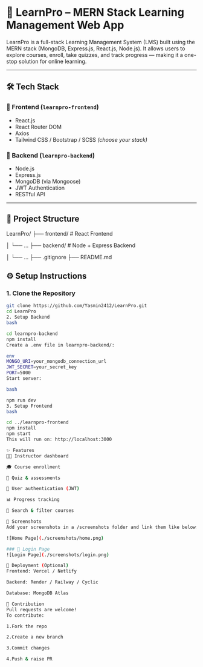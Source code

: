 # 📘 LearnPro – MERN Stack Learning Management Web App

LearnPro is a full-stack Learning Management System (LMS) built using the MERN stack (MongoDB, Express.js, React.js, Node.js). It allows users to explore courses, enroll, take quizzes, and track progress — making it a one-stop solution for online learning.

---


## 🛠️ Tech Stack

### 🧩 Frontend (`learnpro-frontend`)
- React.js
- React Router DOM
- Axios
- Tailwind CSS / Bootstrap / SCSS *(choose your stack)*

### 🧩 Backend (`learnpro-backend`)
- Node.js
- Express.js
- MongoDB (via Mongoose)
- JWT Authentication
- RESTful API

---

## 📁 Project Structure

LearnPro/
├── frontend/ # React Frontend

│ └── ...
├── backend/ # Node + Express Backend

│ └── ...
├── .gitignore
├── README.md



## ⚙️ Setup Instructions

### 1. Clone the Repository

```bash
git clone https://github.com/Yasmin2412/LearnPro.git
cd LearnPro
2. Setup Backend
bash

cd learnpro-backend
npm install
Create a .env file in learnpro-backend/:

env
MONGO_URI=your_mongodb_connection_url
JWT_SECRET=your_secret_key
PORT=5000
Start server:

bash

npm run dev
3. Setup Frontend
bash

cd ../learnpro-frontend
npm install
npm start
This will run on: http://localhost:3000

✨ Features
🧑‍🏫 Instructor dashboard

🎓 Course enrollment

📝 Quiz & assessments

🔐 User authentication (JWT)

📊 Progress tracking

🔎 Search & filter courses

📸 Screenshots
Add your screenshots in a /screenshots folder and link them like below:

![Home Page](./screenshots/home.png)

### 🔐 Login Page
![Login Page](./screenshots/login.png)

🚀 Deployment (Optional)
Frontend: Vercel / Netlify

Backend: Render / Railway / Cyclic

Database: MongoDB Atlas

🤝 Contribution
Pull requests are welcome!
To contribute:

1.Fork the repo

2.Create a new branch

3.Commit changes

4.Push & raise PR

